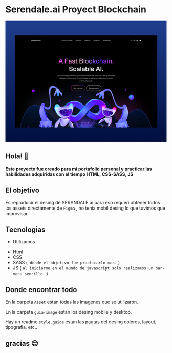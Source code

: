 # Serendale.ai Proyect Blockchain

![Desing preview for Sarandale.ai](./Guia-image/Preview%20-%20serandale.ai.png)

## Hola! 🙌

**Este proyecto fue creado para mi portafolio personal y practicar las habilidades adquiridas con el tiempo HTML, CSS-SASS, JS**

## El objetivo 


Es reproducir el desing de SERANDALE.ai  para  eso requeri obtener todos los assets directamente de `Figma` , no tenia mobil desing lo que tuvimos que improvisar.

## Tecnologias

* Utilizamos
- Html
- CSS
- SASS (` donde el objetivo fue practicarlo mas.` )
- JS ( `al iniciarme en el mundo de javascript solo realizamos un bar-menu sencillo.` )

## Donde encontrar todo

En la carpeta `Asset` estan todas las imagenes que se utilizaron.

En la carpeta `guia-image` estan los desing mobile y desktop.

Hay un readme `style.guide` estan las pautas del desing colores, layout, tipografia, etc.. 

## gracias 😊